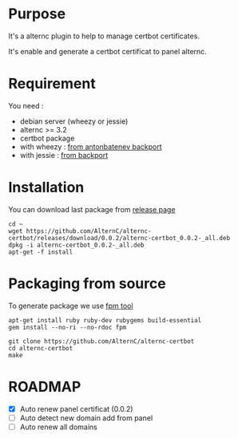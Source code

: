 # Purpose

It's a alternc plugin to help to manage certbot certificates.

It's enable and generate a certbot certificat to panel alternc.

# Requirement

You need :
* debian server (wheezy or jessie)
* alternc >= 3.2
* certbot package
 * with wheezy : [from antonbatenev backport](https://software.opensuse.org//download.html?project=home%3Aantonbatenev%3Aletsencrypt&package=certbot)
 * with jessie : [from backport](https://packages.debian.org/jessie-backports/certbot)


# Installation

You can download last package from [release page](../../releases/latest)

```shell
cd ~
wget https://github.com/AlternC/alternc-certbot/releases/download/0.0.2/alternc-certbot_0.0.2-_all.deb
dpkg -i alternc-certbot_0.0.2-_all.deb
apt-get -f install
```

# Packaging from source

To generate package we use [fpm tool](https://github.com/jordansissel/fpm)

```shell
apt-get install ruby ruby-dev rubygems build-essential
gem install --no-ri --no-rdoc fpm

git clone https://github.com/AlternC/alternc-certbot
cd alternc-certbot
make 

```


# ROADMAP

* [x] Auto renew panel certificat (0.0.2)
* [ ] Auto detect new domain add from panel
* [ ] Auto renew all domains 
